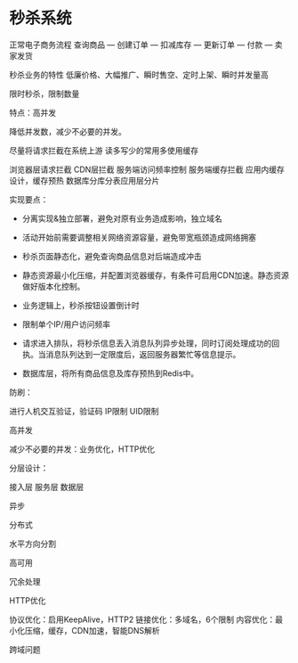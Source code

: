 # 秒杀系统

正常电子商务流程
查询商品 — 创建订单 — 扣减库存 — 更新订单 — 付款 — 卖家发货

秒杀业务的特性
低廉价格、大幅推广、瞬时售空、定时上架、瞬时并发量高

限时秒杀，限制数量

特点：高并发

降低并发数，减少不必要的并发。

尽量将请求拦截在系统上游
读多写少的常用多使用缓存

浏览器层请求拦截
CDN层拦截
服务端访问频率控制
服务端缓存拦截
应用内缓存设计，缓存预热
数据库分库分表应用层分片

实现要点：

* 分离实现&独立部署，避免对原有业务造成影响，独立域名
* 活动开始前需要调整相关网络资源容量，避免带宽瓶颈造成网络拥塞

* 秒杀页面静态化，避免查询商品信息对后端造成冲击
* 静态资源最小化压缩，并配置浏览器缓存，有条件可启用CDN加速。静态资源做好版本化控制。

* 业务逻辑上，秒杀按钮设置倒计时
* 限制单个IP/用户访问频率

* 请求进入排队，将秒杀信息丢入消息队列异步处理，同时订阅处理成功的回执。当消息队列达到一定限度后，返回服务器繁忙等信息提示。

* 数据库层，将所有商品信息及库存预热到Redis中。

防刷：

进行人机交互验证，验证码
IP限制
UID限制

高并发

减少不必要的并发：业务优化，HTTP优化

分层设计：

接入层
服务层
数据层

异步

分布式

水平方向分割

高可用

冗余处理


HTTP优化

协议优化：启用KeepAlive，HTTP2
链接优化：多域名，6个限制
内容优化：最小化压缩，缓存，CDN加速，智能DNS解析

跨域问题
